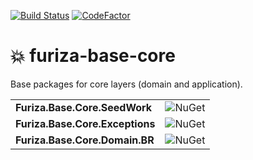 [![Build Status](https://dev.azure.com/ivanborges/Furiza.Base/_apis/build/status/ivanborges.furiza-base-core)](https://dev.azure.com/ivanborges/Furiza.Base/_build/latest?definitionId=2)
[![CodeFactor](https://www.codefactor.io/repository/github/ivanborges/furiza-base-core/badge)](https://www.codefactor.io/repository/github/ivanborges/furiza-base-core)

# :boom: furiza-base-core
Base packages for core layers (domain and application).

|   | |
|---|:-----:|
|**Furiza.Base.Core.SeedWork**|![NuGet](https://img.shields.io/nuget/v/Furiza.Base.Core.SeedWork.svg)| 
|**Furiza.Base.Core.Exceptions**|![NuGet](https://img.shields.io/nuget/v/Furiza.Base.Core.Exceptions.svg)| 
|**Furiza.Base.Core.Domain.BR**|![NuGet](https://img.shields.io/nuget/v/Furiza.Base.Core.Domain.BR.svg)| 
